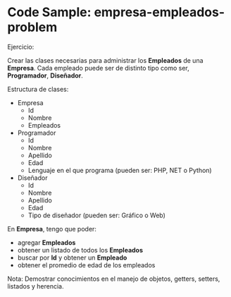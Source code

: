 Code Sample: empresa-empleados-problem
======================================

Ejercicio:
 
Crear las clases necesarias para administrar los **Empleados** de una **Empresa**. Cada empleado puede ser de distinto tipo como ser, **Programador**, **Diseñador**.


Estructura de clases:

 - Empresa
	 - Id
	 - Nombre
	 - Empleados
 - Programador
	 - Id
	 - Nombre
	 - Apellido
	 - Edad
	 - Lenguaje en el que programa (pueden ser: PHP, NET o Python)
 - Diseñador
	 - Id
	 - Nombre
	 - Apellido
	 - Edad
	 - Tipo de diseñador (pueden ser: Gráfico o Web)


En **Empresa**, tengo que poder:

 - agregar **Empleados**
 - obtener un listado de todos los **Empleados**
 - buscar por **Id** y obtener un **Empleado**
 - obtener el promedio de edad de los empleados

Nota: Demostrar conocimientos en el manejo de objetos, getters, setters, listados y herencia. 
